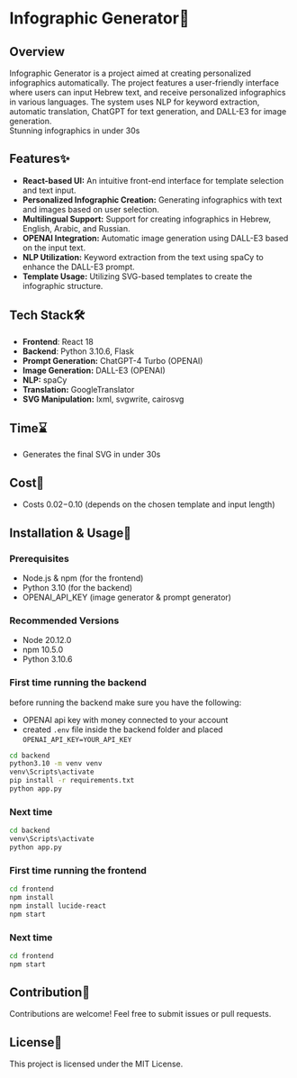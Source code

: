 # Infographic Generator🎨

## Overview
Infographic Generator is a project aimed at creating personalized infographics automatically. The project features a user-friendly interface where users can input Hebrew text, and receive personalized infographics in various languages. The system uses NLP for keyword extraction, automatic translation, ChatGPT for text generation, and DALL-E3 for image generation.<br>
Stunning infographics in under 30s

## Features✨
- **React-based UI:** An intuitive front-end interface for template selection and text input.
- **Personalized Infographic Creation:** Generating infographics with text and images based on user selection.
- **Multilingual Support:** Support for creating infographics in Hebrew, English, Arabic, and Russian.
- **OPENAI Integration:** Automatic image generation using DALL-E3 based on the input text.
- **NLP Utilization:** Keyword extraction from the text using spaCy to enhance the DALL-E3 prompt.
- **Template Usage:** Utilizing SVG-based templates to create the infographic structure.

## Tech Stack🛠️
- **Frontend**: React 18
- **Backend**: Python 3.10.6, Flask
- **Prompt Generation:** ChatGPT-4 Turbo (OPENAI)
- **Image Generation:** DALL-E3 (OPENAI)
- **NLP:** spaCy
- **Translation:** GoogleTranslator
- **SVG Manipulation:** lxml, svgwrite, cairosvg

## Time⌛
- Generates the final SVG in under 30s
## Cost💸
- Costs $0.02-$0.10 (depends on the chosen template and input length)

## Installation & Usage🚀
### Prerequisites
- Node.js & npm (for the frontend)
- Python 3.10 (for the backend)
- OPENAI_API_KEY (image generator & prompt generator)
### Recommended Versions
- Node 20.12.0
- npm 10.5.0
- Python 3.10.6

### First time running the backend
before running the backend make sure you have the following:
- OPENAI api key with money connected to your account
- created `.env` file inside the backend folder and placed `OPENAI_API_KEY=YOUR_API_KEY`
```sh
cd backend
python3.10 -m venv venv
venv\Scripts\activate
pip install -r requirements.txt
python app.py
```
### Next time
```sh
cd backend
venv\Scripts\activate
python app.py
```

### First time running the frontend
```sh
cd frontend
npm install
npm install lucide-react
npm start
```
### Next time
```sh
cd frontend
npm start
```

## Contribution🤝
Contributions are welcome! Feel free to submit issues or pull requests.

## License📄
This project is licensed under the MIT License.
